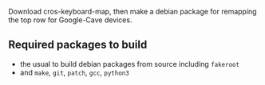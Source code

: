 Download cros-keyboard-map, then make a debian package for remapping the top 
row for Google-Cave devices.

## Required packages to build
- the usual to build debian packages from source including `fakeroot`
- and `make`, `git`, `patch`, `gcc`, `python3`
